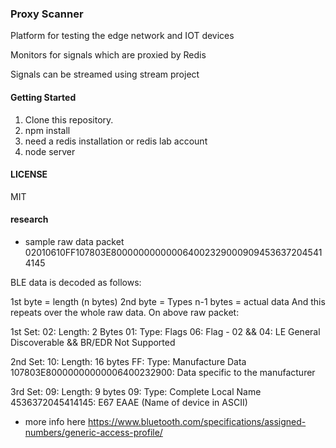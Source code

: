 ### Proxy Scanner
Platform for testing the edge network and IOT devices

Monitors for signals which are proxied by Redis

Signals can be streamed using stream project


#### Getting Started

1. Clone this repository.
2. npm install
3. need a redis installation or redis lab account
4. node server


#### LICENSE
MIT

#### research

* sample raw data packet
02010610FF107803E8000000000000640023290009094536372045414145

BLE data is decoded as follows:

1st byte = length (n bytes)
2nd byte = Types
n-1 bytes = actual data
And this repeats over the whole raw data. On above raw packet:

1st Set:
02: Length: 2 Bytes
01: Type: Flags
06: Flag - 02 && 04: LE General Discoverable && BR/EDR Not Supported

2nd Set:
10: Length: 16 bytes
FF: Type: Manufacture Data
107803E80000000000006400232900: Data specific to the manufacturer

3rd Set:
09: Length: 9 bytes
09: Type: Complete Local Name
4536372045414145: E67 EAAE (Name of device in ASCII)

* more info here
https://www.bluetooth.com/specifications/assigned-numbers/generic-access-profile/

